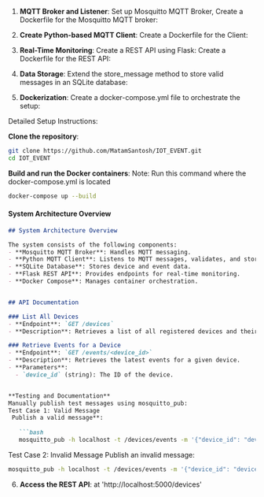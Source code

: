 1. **MQTT Broker and Listener**:
Set up Mosquitto MQTT Broker,
Create a Dockerfile for the Mosquitto MQTT broker:

2. **Create Python-based MQTT Client**:
Create a Dockerfile for the Client:

3. **Real-Time Monitoring**:
Create a REST API using Flask:
Create a Dockerfile for the REST API:

4. **Data Storage**:
Extend the store_message method to store valid messages in an SQLite database:
		
5.  **Dockerization**:
Create a docker-compose.yml file to orchestrate the setup:


Detailed Setup Instructions:

**Clone the repository**:
   ```bash
   git clone https://github.com/MatamSantosh/IOT_EVENT.git
   cd IOT_EVENT
   ```
	  
**Build and run the Docker containers**:
Note: Run this command where the docker-compose.yml is located
 ```bash
docker-compose up --build
 ```

#### System Architecture Overview
```markdown
## System Architecture Overview

The system consists of the following components:
- **Mosquitto MQTT Broker**: Handles MQTT messaging.
- **Python MQTT Client**: Listens to MQTT messages, validates, and stores them.
- **SQLite Database**: Stores device and event data.
- **Flask REST API**: Provides endpoints for real-time monitoring.
- **Docker Compose**: Manages container orchestration.


## API Documentation

### List All Devices
- **Endpoint**: `GET /devices`
- **Description**: Retrieves a list of all registered devices and their last active timestamps.

### Retrieve Events for a Device
- **Endpoint**: `GET /events/<device_id>`
- **Description**: Retrieves the latest events for a given device.
- **Parameters**:
  - `device_id` (string): The ID of the device.


**Testing and Documentation**
Manually publish test messages using mosquitto_pub:
Test Case 1: Valid Message
 Publish a valid message**:
   
   ```bash
   mosquitto_pub -h localhost -t /devices/events -m '{"device_id": "device1", "sensor_type": "temperature", "sensor_value": 23.5, "timestamp": "2025-03-28T12:00:00Z"}'
   ```
Test Case 2: Invalid Message
 Publish an invalid message:

   ```bash
   mosquitto_pub -h localhost -t /devices/events -m '{"device_id": "device1", "sensor_type": "temperature"}'

   ```


6. **Access the REST API**: at 'http://localhost:5000/devices'



